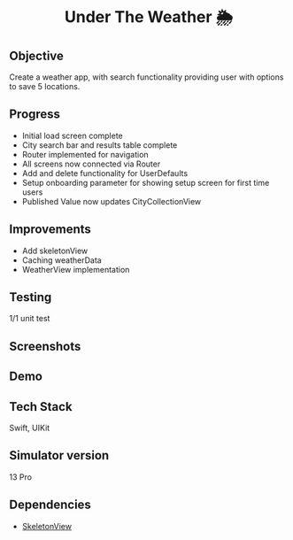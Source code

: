 <h1 align="center">

Under The Weather 🌦

</h1>

## Objective
Create a weather app, with search functionality providing user with options to save 5 locations.

## Progress
- Initial load screen complete
- City search bar and results table complete
- Router implemented for navigation
- All screens now connected via Router
- Add and delete functionality for UserDefaults
- Setup onboarding parameter for showing setup screen for first time users
- Published Value now updates CityCollectionView 

## Improvements
- Add skeletonView
- Caching weatherData
- WeatherView implementation

## Testing
1/1 unit test

## Screenshots

## Demo

## Tech Stack
Swift, UIKit

## Simulator version
13 Pro

## Dependencies
- [SkeletonView](https://github.com/Juanpe/SkeletonView)

